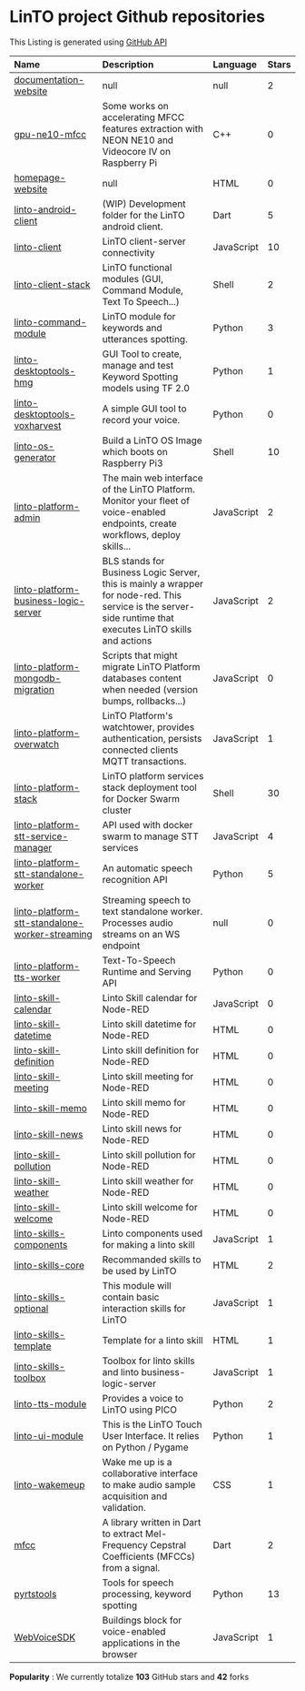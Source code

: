 # LinTO project Github repositories
 This Listing is generated using [GitHub API](https://api.github.com/users/linto-ai/repos)

| Name | Description | Language | Stars |
|:-|:-|:-|:-|
|[documentation-website](https://github.com/linto-ai/documentation-website)|null|null|2|
|[gpu-ne10-mfcc](https://github.com/linto-ai/gpu-ne10-mfcc)|Some works on accelerating MFCC features extraction with NEON NE10 and Videocore IV on Raspberry Pi|C++|0|
|[homepage-website](https://github.com/linto-ai/homepage-website)|null|HTML|0|
|[linto-android-client](https://github.com/linto-ai/linto-android-client)|(WIP) Development folder for the LinTO android client.|Dart|5|
|[linto-client](https://github.com/linto-ai/linto-client)|LinTO client-server connectivity|JavaScript|10|
|[linto-client-stack](https://github.com/linto-ai/linto-client-stack)|LinTO functional modules (GUI, Command Module, Text To Speech...)|Shell|2|
|[linto-command-module](https://github.com/linto-ai/linto-command-module)|LinTO module for keywords and utterances spotting.|Python|3|
|[linto-desktoptools-hmg](https://github.com/linto-ai/linto-desktoptools-hmg)|GUI Tool to create, manage and test Keyword Spotting models using TF 2.0|Python|1|
|[linto-desktoptools-voxharvest](https://github.com/linto-ai/linto-desktoptools-voxharvest)|A simple GUI tool to record your voice. |Python|0|
|[linto-os-generator](https://github.com/linto-ai/linto-os-generator)|Build a LinTO OS Image which boots on Raspberry Pi3|Shell|10|
|[linto-platform-admin](https://github.com/linto-ai/linto-platform-admin)|The main web interface of the LinTO Platform. Monitor your fleet of voice-enabled endpoints, create workflows, deploy skills...|JavaScript|2|
|[linto-platform-business-logic-server](https://github.com/linto-ai/linto-platform-business-logic-server)|BLS stands for Business Logic Server, this is mainly a wrapper for node-red. This service is the server-side runtime that executes LinTO skills and actions|JavaScript|2|
|[linto-platform-mongodb-migration](https://github.com/linto-ai/linto-platform-mongodb-migration)|Scripts that might migrate LinTO Platform databases content when needed (version bumps, rollbacks...)|JavaScript|0|
|[linto-platform-overwatch](https://github.com/linto-ai/linto-platform-overwatch)|LinTO Platform's watchtower, provides authentication, persists connected clients MQTT transactions.|JavaScript|1|
|[linto-platform-stack](https://github.com/linto-ai/linto-platform-stack)|LinTO platform services stack deployment tool for Docker Swarm cluster|Shell|30|
|[linto-platform-stt-service-manager](https://github.com/linto-ai/linto-platform-stt-service-manager)|API used with docker swarm to manage STT services|JavaScript|4|
|[linto-platform-stt-standalone-worker](https://github.com/linto-ai/linto-platform-stt-standalone-worker)|An automatic speech recognition API|Python|5|
|[linto-platform-stt-standalone-worker-streaming](https://github.com/linto-ai/linto-platform-stt-standalone-worker-streaming)|Streaming speech to text standalone worker. Processes audio streams on an WS endpoint|null|0|
|[linto-platform-tts-worker](https://github.com/linto-ai/linto-platform-tts-worker)|Text-To-Speech Runtime and Serving API|Python|0|
|[linto-skill-calendar](https://github.com/linto-ai/linto-skill-calendar)|Linto Skill calendar for Node-RED|JavaScript|0|
|[linto-skill-datetime](https://github.com/linto-ai/linto-skill-datetime)|Linto skill datetime for Node-RED|HTML|0|
|[linto-skill-definition](https://github.com/linto-ai/linto-skill-definition)|Linto skill definition for Node-RED|HTML|0|
|[linto-skill-meeting](https://github.com/linto-ai/linto-skill-meeting)|Linto skill meeting for Node-RED|HTML|0|
|[linto-skill-memo](https://github.com/linto-ai/linto-skill-memo)|Linto skill memo for Node-RED|HTML|0|
|[linto-skill-news](https://github.com/linto-ai/linto-skill-news)|Linto skill news for Node-RED|HTML|0|
|[linto-skill-pollution](https://github.com/linto-ai/linto-skill-pollution)|Linto skill pollution for Node-RED|HTML|0|
|[linto-skill-weather](https://github.com/linto-ai/linto-skill-weather)|Linto skill weather for Node-RED|HTML|0|
|[linto-skill-welcome](https://github.com/linto-ai/linto-skill-welcome)|Linto skill welcome for Node-RED|HTML|0|
|[linto-skills-components](https://github.com/linto-ai/linto-skills-components)|Linto components used for making a linto skill|JavaScript|1|
|[linto-skills-core](https://github.com/linto-ai/linto-skills-core)|Recommanded skills to be used by LinTO|HTML|2|
|[linto-skills-optional](https://github.com/linto-ai/linto-skills-optional)|This module will contain basic interaction skills for LinTO|JavaScript|1|
|[linto-skills-template](https://github.com/linto-ai/linto-skills-template)|Template for a linto skill|HTML|1|
|[linto-skills-toolbox](https://github.com/linto-ai/linto-skills-toolbox)|Toolbox for linto skills and linto business-logic-server|JavaScript|1|
|[linto-tts-module](https://github.com/linto-ai/linto-tts-module)|Provides a voice to LinTO using PICO|Python|2|
|[linto-ui-module](https://github.com/linto-ai/linto-ui-module)|This is the LinTO Touch User Interface. It relies on Python / Pygame|Python|1|
|[linto-wakemeup](https://github.com/linto-ai/linto-wakemeup)|Wake me up is a collaborative interface to make audio sample acquisition and validation.|CSS|1|
|[mfcc](https://github.com/linto-ai/mfcc)|A library written in Dart to extract Mel-Frequency Cepstral Coefficients (MFCCs) from a signal.|Dart|2|
|[pyrtstools](https://github.com/linto-ai/pyrtstools)|Tools for speech processing, keyword spotting|Python|13|
|[WebVoiceSDK](https://github.com/linto-ai/WebVoiceSDK)|Buildings block for voice-enabled applications in the browser|JavaScript|1|

__Popularity__ : We currently totalize __103__ GitHub stars and __42__ forks 
